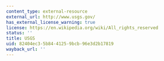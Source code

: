 ```yaml
---
content_type: external-resource
external_url: http://www.usgs.gov/
has_external_license_warning: true
license: https://en.wikipedia.org/wiki/All_rights_reserved
status: ''
title: USGS
uid: 82404ec3-5b84-4125-9bcb-96e3d2b17819
wayback_url: ''
---
```

